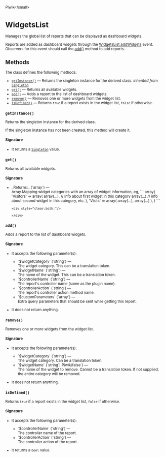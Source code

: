 <small>Piwik\</small>

WidgetsList
===========

Manages the global list of reports that can be displayed as dashboard widgets.

Reports are added as dashboard widgets through the [WidgetsList.addWidgets](/api-reference/events#widgetslistaddwidgets)
event. Observers for this event should call the [add()](/api-reference/Piwik/WidgetsList#add) method to add reports.

Methods
-------

The class defines the following methods:

- [`getInstance()`](#getinstance) &mdash; Returns the singleton instance for the derived class. *inherited from* [`Singleton`](../Piwik/Singleton.md)
- [`get()`](#get) &mdash; Returns all available widgets.
- [`add()`](#add) &mdash; Adds a report to the list of dashboard widgets.
- [`remove()`](#remove) &mdash; Removes one or more widgets from the widget list.
- [`isDefined()`](#isdefined) &mdash; Returns `true` if a report exists in the widget list, `false` if otherwise.

<a name="getinstance" id="getinstance"></a>
<a name="getInstance" id="getInstance"></a>
### `getInstance()`

Returns the singleton instance for the derived class.

If the singleton instance
has not been created, this method will create it.

#### Signature

- It returns a [`Singleton`](../Piwik/Singleton.md) value.

<a name="get" id="get"></a>
<a name="get" id="get"></a>
### `get()`

Returns all available widgets.

#### Signature


<ul>
  <li>
    <div markdown="1" class="parameter">
    _Returns:_  (`array`) &mdash;
    <div markdown="1" class="param-desc">Array Mapping widget categories with an array of widget information, eg, ``` array( 'Visitors' => array( array(...), // info about first widget in this category array(...) // info about second widget in this category, etc. ), 'Visits' => array( array(...), array(...) ), ) ```</div>

    <div style="clear:both;"/>

    </div>
  </li>
</ul>

<a name="add" id="add"></a>
<a name="add" id="add"></a>
### `add()`

Adds a report to the list of dashboard widgets.

#### Signature

-  It accepts the following parameter(s):

   <ul>
   <li>
      <div markdown="1" class="parameter">
      `$widgetCategory` (`string`) &mdash;

      <div markdown="1" class="param-desc"> The widget category. This can be a translation token.</div>

      <div style="clear:both;"/>

      </div>
   </li>
   <li>
      <div markdown="1" class="parameter">
      `$widgetName` (`string`) &mdash;

      <div markdown="1" class="param-desc"> The name of the widget. This can be a translation token.</div>

      <div style="clear:both;"/>

      </div>
   </li>
   <li>
      <div markdown="1" class="parameter">
      `$controllerName` (`string`) &mdash;

      <div markdown="1" class="param-desc"> The report's controller name (same as the plugin name).</div>

      <div style="clear:both;"/>

      </div>
   </li>
   <li>
      <div markdown="1" class="parameter">
      `$controllerAction` (`string`) &mdash;

      <div markdown="1" class="param-desc"> The report's controller action method name.</div>

      <div style="clear:both;"/>

      </div>
   </li>
   <li>
      <div markdown="1" class="parameter">
      `$customParameters` (`array`) &mdash;

      <div markdown="1" class="param-desc"> Extra query parameters that should be sent while getting this report.</div>

      <div style="clear:both;"/>

      </div>
   </li>
   </ul>
- It does not return anything.

<a name="remove" id="remove"></a>
<a name="remove" id="remove"></a>
### `remove()`

Removes one or more widgets from the widget list.

#### Signature

-  It accepts the following parameter(s):

   <ul>
   <li>
      <div markdown="1" class="parameter">
      `$widgetCategory` (`string`) &mdash;

      <div markdown="1" class="param-desc"> The widget category. Can be a translation token.</div>

      <div style="clear:both;"/>

      </div>
   </li>
   <li>
      <div markdown="1" class="parameter">
      `$widgetName` (`string`|`Piwik\false`) &mdash;

      <div markdown="1" class="param-desc"> The name of the widget to remove. Cannot be a translation token. If not supplied, the entire category will be removed.</div>

      <div style="clear:both;"/>

      </div>
   </li>
   </ul>
- It does not return anything.

<a name="isdefined" id="isdefined"></a>
<a name="isDefined" id="isDefined"></a>
### `isDefined()`

Returns `true` if a report exists in the widget list, `false` if otherwise.

#### Signature

-  It accepts the following parameter(s):

   <ul>
   <li>
      <div markdown="1" class="parameter">
      `$controllerName` (`string`) &mdash;

      <div markdown="1" class="param-desc"> The controller name of the report.</div>

      <div style="clear:both;"/>

      </div>
   </li>
   <li>
      <div markdown="1" class="parameter">
      `$controllerAction` (`string`) &mdash;

      <div markdown="1" class="param-desc"> The controller action of the report.</div>

      <div style="clear:both;"/>

      </div>
   </li>
   </ul>
- It returns a `bool` value.

